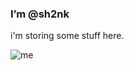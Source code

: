 ### I’m @sh2nk
i'm storing some stuff here.

![me](https://sun9-39.userapi.com/impg/r44x_SNYmvMpJ1seAGbKcrv8rg9MMnImJmd3rg/T3rDO-4T0Co.jpg?size=900x900&quality=96&sign=868027ca71f54b11dbd3dc3e259ea6e0&type=album)

<!---
sh2nk/sh2nk is a ✨ special ✨ repository because its `README.md` (this file) appears on your GitHub profile.
You can click the Preview link to take a look at your changes.
--->
